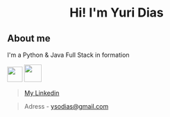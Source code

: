 
<h1 align="center"> Hi! I'm Yuri Dias </h1>        

<h2> About me </h2>

I'm a Python & Java Full Stack in formation

<div style="display:inline">
<img src="https://www.flaticon.com/svg/vstatic/svg/1822/1822899.svg?token=exp=1616584541~hmac=02d901ef6bf707a18b6cc721e2dbd162" width=35 height=35>
<img src="https://www.flaticon.com/svg/vstatic/svg/226/226777.svg?token=exp=1616584654~hmac=66088a18b58dbefaf4f930629b81364d" width=40 height=40>
</div>



> [My Linkedin](https://www.linkedin.com/in/yuri-dias-soares/)

> Adress - ysodias@gmail.com
> 


